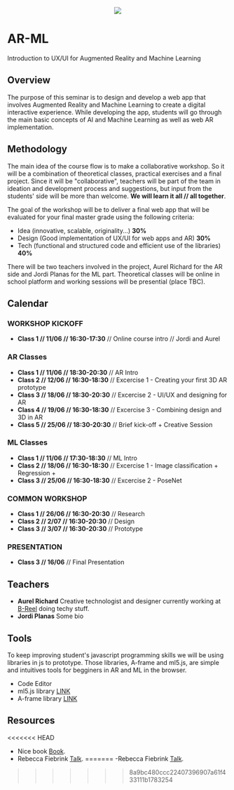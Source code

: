 
<p align="center"><img src="https://img.freepik.com/vector-gratis/machine-learning-banner-web-icon-set-mineria-datos-algoritmo-red-neuronal_35632-107.jpg?size=626&ext=jpg" /></p>

# AR-ML
Introduction to UX/UI for Augmented Reality and Machine Learning
## Overview
The purpose of this seminar is to design and develop a web app that involves Augmented Reality and Machine Learning to create a digital interactive experience. While developing the app, students will go through the main basic concepts of AI and Machine Learning as well as web AR implementation.
## Methodology
The main idea of the course flow is to make a collaborative workshop. So it will be a combination of theoretical classes, practical exercises and a final project. Since it will be "collaborative", teachers will be part of the team in ideation and development process and suggestions, but input from the students' side will be more than welcome. **We will learn it all // all together**.

The goal of the workshop will be to deliver a final web app that will be evaluated for your final master grade using the following criteria:
- Idea (innovative, scalable, originality...) **30%**
- Design (Good implementation of UX/UI for web apps and AR) **30%**
- Tech (functional and structured code and efficient use of the libraries) **40%**

There will be two teachers involved in the project, Aurel Richard for the AR side and Jordi Planas for the ML part.
Theoretical classes will be online in school platform and working sessions will be presential (place TBC).

## Calendar
### WORKSHOP KICKOFF
- **Class 1 // 11/06 // 16:30-17:30**  // Online course intro // Jordi and Aurel
### AR Classes
- **Class 1 // 11/06 // 18:30-20:30**  // AR Intro
- **Class 2 // 12/06 // 16:30-18:30**  // Excercise 1 - Creating your first 3D AR prototype
- **Class 3 // 18/06 // 18:30-20:30**  // Excercise 2 - UI/UX and designing for AR
- **Class 4 // 19/06 // 16:30-18:30**  // Excercise 3 - Combining design and 3D in AR 
- **Class 5 // 25/06 // 18:30-20:30**  // Brief kick-off + Creative Session
### ML Classes
- **Class 1 // 11/06 // 17:30-18:30**  // ML Intro
- **Class 2 // 18/06 // 16:30-18:30**  // Excercise 1 - Image classification + Regression +
- **Class 3 // 25/06 // 16:30-18:30**  // Excercise 2 - PoseNet
### COMMON WORKSHOP
- **Class 1 // 26/06 // 16:30-20:30** // Research
- **Class 2 // 2/07 // 16:30-20:30** // Design
- **Class 3 // 3/07 // 16:30-20:30**  // Prototype

### PRESENTATION
- **Class 3 // 16/06**  // Final Presentation

## Teachers
- **Aurel Richard**
 Creative technologist and designer currently working at [B-Reel](https://www.b-reel.com/) doing techy stuff.
- **Jordi Planas**
Some bio
## Tools
To keep improving student's javascript programming skills we will be using libraries in js to prototype. Those libraries, A-frame and ml5.js, are simple and intuitives tools for begginers in AR and ML in the browser.
- Code Editor
- ml5.js library [LINK](https://ml5js.org/)
- A-frame library [LINK](https://aframe.io/)
## Resources
<<<<<<< HEAD
- Nice book [Book](https://google.com/).
- Rebecca Fiebrink [Talk](https://vimeo.com/287094397).
=======
 -Rebecca Fiebrink [Talk](https://vimeo.com/287094397).
>>>>>>> 8a9bc480ccc22407396907a61f433111b1783254

